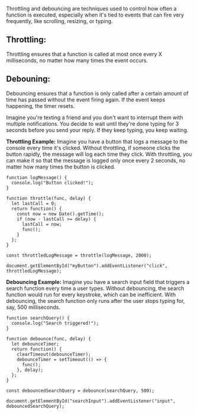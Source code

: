Throttling and debouncing are techniques used to control how often a function is executed, especially when it's tied to events that can fire very frequently, like scrolling, resizing, or typing.

## Throttling:
Throttling ensures that a function is called at most once every X milliseconds, no matter how many times the event occurs. 

## Debouning:
Debouncing ensures that a function is only called after a certain amount of time has passed without the event firing again. If the event keeps happening, the timer resets.

Imagine you're texting a friend and you don't want to interrupt them with multiple notifications. You decide to wait until they're done typing for 3 seconds before you send your reply. If they keep typing, you keep waiting.


**Throttling Example:**
Imagine you have a button that logs a message to the console every time it's clicked. Without throttling, if someone clicks the button rapidly, the message will log each time they click. With throttling, you can make it so that the message is logged only once every 2 seconds, no matter how many times the button is clicked.
```
function logMessage() {
  console.log("Button clicked!");
}

function throttle(func, delay) {
  let lastCall = 0;
  return function() {
    const now = new Date().getTime();
    if (now - lastCall >= delay) {
      lastCall = now;
      func();
    }
  };
}

const throttledLogMessage = throttle(logMessage, 2000);

document.getElementById("myButton").addEventListener("click", throttledLogMessage);
```

**Debouncing Example:**
Imagine you have a search input field that triggers a search function every time a user types. Without debouncing, the search function would run for every keystroke, which can be inefficient. With debouncing, the search function only runs after the user stops typing for, say, 500 milliseconds.

```
function searchQuery() {
  console.log("Search triggered!");
}

function debounce(func, delay) {
  let debounceTimer;
  return function() {
    clearTimeout(debounceTimer);
    debounceTimer = setTimeout(() => {
      func();
    }, delay);
  };
}

const debouncedSearchQuery = debounce(searchQuery, 500);

document.getElementById("searchInput").addEventListener("input", debouncedSearchQuery);
```



